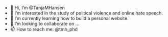 - 👋 Hi, I’m @TanjaMHansen
- 👀 I’m interested in the study of political violence and online hate speech.
- 🌱 I’m currently learning how to build a personal website.
- 💞️ I’m looking to collaborate on ...
- 📫 How to reach me: @tmh_phd

<!---
TanjaMHansen/TanjaMHansen is a ✨ special ✨ repository because its `README.md` (this file) appears on your GitHub profile.
You can click the Preview link to take a look at your changes.
--->
